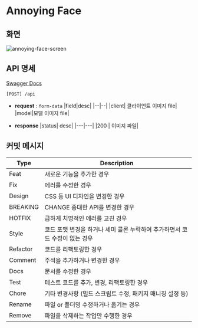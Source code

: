 # Annoying Face

## 화면
![annoying-face-screen](https://user-images.githubusercontent.com/59855468/180739442-69e2743c-6112-46e8-8b88-14621b8b1863.gif)

## API 명세
[Swagger Docs](https://annoying-face-api.herokuapp.com/api-docs)

```text
[POST] /api
```

- **request** : `form-data`
  |field|desc|
  |--|--|
  |client| 클라이언트 이미지 file|
  |model|모델 이미지 file|

- **response**
  |status| desc|
  |---|---|
  |200 | 이미지 파일|

## 커밋 메시지

| Type     | Description                                                                 |
| -------- | --------------------------------------------------------------------------- |
| Feat     | 새로운 기능을 추가한 경우                                                   |
| Fix      | 에러를 수정한 경우                                                          |
| Design   | CSS 등 UI 디자인을 변경한 경우                                              |
| BREAKING | CHANGE 중대한 API를 변경한 경우                                             |
| HOTFIX   | 급하게 치명적인 에러를 고친 경우                                            |
| Style    | 코드 포맷 변경을 하거나 세미 콜론 누락하여 추가하면서 코드 수정이 없는 경우 |
| Refactor | 코드를 리팩토링한 경우                                                      |
| Comment  | 주석을 추가하거나 변경한 경우                                               |
| Docs     | 문서를 수정한 경우                                                          |
| Test     | 테스트 코드를 추가, 변경, 리팩토링한 경우                                   |
| Chore    | 기타 변경사항 (빌드 스크립트 수정, 패키지 매니징 설정 등)                   |
| Rename   | 파일 or 폴더명 수정하거나 옮기는 경우                                       |
| Remove   | 파일을 삭제하는 작업만 수행한 경우                                          |
